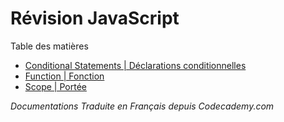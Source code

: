 # Révision JavaScript
Table des matières
- [Conditional Statements | Déclarations conditionnelles](https://github.com/Thoms-code/Javascript-Cheatsheet/wiki/Conditional-Statements-%7C-D%C3%A9clarations-conditionnelles)
- [Function | Fonction](https://github.com/Thoms-code/Javascript-Cheatsheet/wiki/Function-%7C-Fonction)
- [Scope | Portée](https://github.com/Thoms-code/Javascript-Cheatsheet/wiki/Scope-%7C-Port%C3%A9e)




_Documentations Traduite en Français depuis Codecademy.com_

